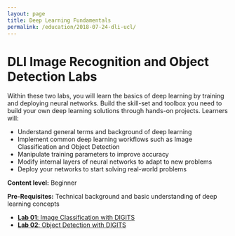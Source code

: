 ```yaml
---
layout: page
title: Deep Learning Fundamentals
permalink: /education/2018-07-24-dli-ucl/
---
```


# DLI Image Recognition and Object Detection Labs #

Within these two labs, you will learn the basics of deep learning by training and deploying neural networks. Build the skill-set and toolbox you need to build your own deep learning solutions through hands-on projects. Learners will:
* Understand general terms and background of deep learning
* Implement common deep learning workflows such as Image Classification and Object Detection
* Manipulate training parameters to improve accuracy
* Modify internal layers of neural networks to adapt to new problems
* Deploy your networks to start solving real-world problems

**Content level:** Beginner

**Pre-Requisites:** Technical background and basic understanding of deep learning concepts

* [**Lab 01**: Image Classification with DIGITS](/static/slides/2018-07-24-dl-ucl/image-classification.pdf)
* [**Lab 02**: Object Detection with DIGITS](/static/slides/2018-07-24-dl-ucl/object-detection.pdf)
